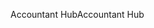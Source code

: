 <span data-ttu-id="6ebb9-101">Accountant Hub</span><span class="sxs-lookup"><span data-stu-id="6ebb9-101">Accountant Hub</span></span>

